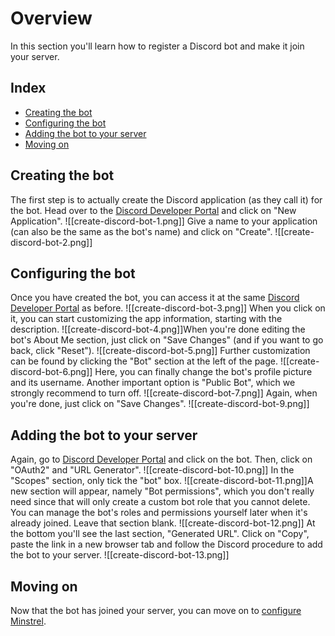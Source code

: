 # Overview
In this section you'll learn how to register a Discord bot and make it join your server.
## Index
- [Creating the bot](TODO)
- [Configuring the bot](TODO)
- [Adding the bot to your server](TODO)
- [Moving on](TODO)
## Creating the bot
The first step is to actually create the Discord application (as they call it) for the bot. Head over to the [Discord Developer Portal](https://discord.com/developers/applications) and click on "New Application".
![[create-discord-bot-1.png]]
Give a name to your application (can also be the same as the bot's name) and click on "Create".
![[create-discord-bot-2.png]]
## Configuring the bot
Once you have created the bot, you can access it at the same [Discord Developer Portal](https://discord.com/developers/applications) as before.
![[create-discord-bot-3.png]]
When you click on it, you can start customizing the app information, starting with the description.
![[create-discord-bot-4.png]]When you're done editing the bot's About Me section, just click on "Save Changes" (and if you want to go back, click "Reset").
![[create-discord-bot-5.png]]
Further customization can be found by clicking the "Bot" section at the left of the page.
![[create-discord-bot-6.png]]
Here, you can finally change the bot's profile picture and its username.
Another important option is "Public Bot", which we strongly recommend to turn off.
![[create-discord-bot-7.png]]
Again, when you're done, just click on "Save Changes".
![[create-discord-bot-9.png]]
## Adding the bot to your server
Again, go to [Discord Developer Portal](https://discord.com/developers/applications) and click on the bot. Then, click on "OAuth2" and "URL Generator".
![[create-discord-bot-10.png]]
In the "Scopes" section, only tick the "bot" box.
![[create-discord-bot-11.png]]A new section will appear, namely "Bot permissions", which you don't really need since that will only create a custom bot role that you cannot delete. You can manage the bot's roles and permissions yourself later when it's already joined. Leave that section blank.
![[create-discord-bot-12.png]]
At the bottom you'll see the last section, "Generated URL". Click on "Copy", paste the link in a new browser tab and follow the Discord procedure to add the bot to your server.
![[create-discord-bot-13.png]]
## Moving on
Now that the bot has joined your server, you can move on to [configure Minstrel](TODO).